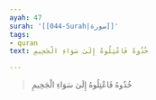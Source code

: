 ```yaml
---
ayah: 47
surah: '[[044-Surah|سورة]]'
tags:
- quran
text: خُذُوهُ فَاعْتِلُوهُ إِلَىٰ سَوَاءِ الْجَحِيمِ

---
```

> خُذُوهُ فَاعْتِلُوهُ إِلَىٰ سَوَاءِ الْجَحِيمِ
